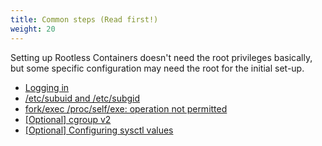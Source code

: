 ```yaml
---
title: Common steps (Read first!)
weight: 20
---
```


Setting up Rootless Containers doesn't need the root privileges basically, but some specific configuration
may need the root for the initial set-up.

- [Logging in](./login)
- [/etc/subuid and /etc/subgid](./subuid)
- [fork/exec /proc/self/exe: operation not permitted](./fork-exec-self-exe)
- [[Optional] cgroup v2](./cgroup2)
- [[Optional] Configuring sysctl values](./sysctl)
